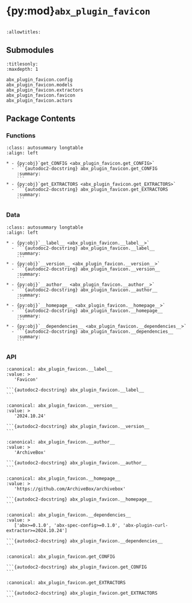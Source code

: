 # {py:mod}`abx_plugin_favicon`

```{py:module} abx_plugin_favicon
```

```{autodoc2-docstring} abx_plugin_favicon
:allowtitles:
```

## Submodules

```{toctree}
:titlesonly:
:maxdepth: 1

abx_plugin_favicon.config
abx_plugin_favicon.models
abx_plugin_favicon.extractors
abx_plugin_favicon.favicon
abx_plugin_favicon.actors
```

## Package Contents

### Functions

````{list-table}
:class: autosummary longtable
:align: left

* - {py:obj}`get_CONFIG <abx_plugin_favicon.get_CONFIG>`
  - ```{autodoc2-docstring} abx_plugin_favicon.get_CONFIG
    :summary:
    ```
* - {py:obj}`get_EXTRACTORS <abx_plugin_favicon.get_EXTRACTORS>`
  - ```{autodoc2-docstring} abx_plugin_favicon.get_EXTRACTORS
    :summary:
    ```
````

### Data

````{list-table}
:class: autosummary longtable
:align: left

* - {py:obj}`__label__ <abx_plugin_favicon.__label__>`
  - ```{autodoc2-docstring} abx_plugin_favicon.__label__
    :summary:
    ```
* - {py:obj}`__version__ <abx_plugin_favicon.__version__>`
  - ```{autodoc2-docstring} abx_plugin_favicon.__version__
    :summary:
    ```
* - {py:obj}`__author__ <abx_plugin_favicon.__author__>`
  - ```{autodoc2-docstring} abx_plugin_favicon.__author__
    :summary:
    ```
* - {py:obj}`__homepage__ <abx_plugin_favicon.__homepage__>`
  - ```{autodoc2-docstring} abx_plugin_favicon.__homepage__
    :summary:
    ```
* - {py:obj}`__dependencies__ <abx_plugin_favicon.__dependencies__>`
  - ```{autodoc2-docstring} abx_plugin_favicon.__dependencies__
    :summary:
    ```
````

### API

````{py:data} __label__
:canonical: abx_plugin_favicon.__label__
:value: >
   'Favicon'

```{autodoc2-docstring} abx_plugin_favicon.__label__
```

````

````{py:data} __version__
:canonical: abx_plugin_favicon.__version__
:value: >
   '2024.10.24'

```{autodoc2-docstring} abx_plugin_favicon.__version__
```

````

````{py:data} __author__
:canonical: abx_plugin_favicon.__author__
:value: >
   'ArchiveBox'

```{autodoc2-docstring} abx_plugin_favicon.__author__
```

````

````{py:data} __homepage__
:canonical: abx_plugin_favicon.__homepage__
:value: >
   'https://github.com/ArchiveBox/archivebox'

```{autodoc2-docstring} abx_plugin_favicon.__homepage__
```

````

````{py:data} __dependencies__
:canonical: abx_plugin_favicon.__dependencies__
:value: >
   ['abx>=0.1.0', 'abx-spec-config>=0.1.0', 'abx-plugin-curl-extractor>=2024.10.24']

```{autodoc2-docstring} abx_plugin_favicon.__dependencies__
```

````

````{py:function} get_CONFIG()
:canonical: abx_plugin_favicon.get_CONFIG

```{autodoc2-docstring} abx_plugin_favicon.get_CONFIG
```
````

````{py:function} get_EXTRACTORS()
:canonical: abx_plugin_favicon.get_EXTRACTORS

```{autodoc2-docstring} abx_plugin_favicon.get_EXTRACTORS
```
````

